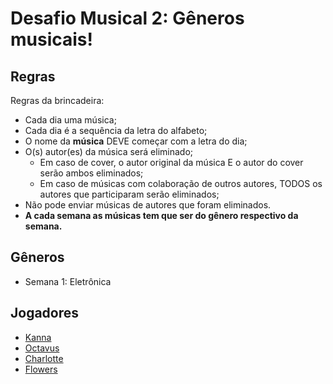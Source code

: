 # Desafio Musical 2: Gêneros musicais!
## Regras
Regras da brincadeira:
- Cada dia uma música;
- Cada dia é a sequência da letra do alfabeto;
- O nome da **música** DEVE começar com a letra do dia;
- O(s) autor(es) da música será eliminado;
	- Em caso de cover, o autor original da música E o autor do cover serão ambos eliminados;
	- Em caso de músicas com colaboração de outros autores, TODOS os autores que participaram serão eliminados;
- Não pode enviar músicas de autores que foram eliminados.
- **A cada semana as músicas tem que ser do gênero respectivo da semana.**

## Gêneros
- Semana 1: Eletrônica

## Jogadores
- [Kanna](Jogadores/Kanna.md)
- [Octavus](Jogadores/Octavus.md)
- [Charlotte](Jogadores/Charlotte.md)
- [Flowers](Jogadores/Flowers.md)

